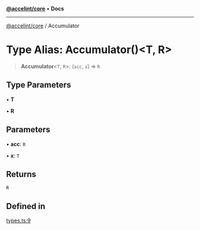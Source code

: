 [**@accelint/core**](../README.md) • **Docs**

***

[@accelint/core](../README.md) / Accumulator

# Type Alias: Accumulator()\<T, R\>

> **Accumulator**\<`T`, `R`\>: (`acc`, `x`) => `R`

## Type Parameters

• **T**

• **R**

## Parameters

• **acc**: `R`

• **x**: `T`

## Returns

`R`

## Defined in

[types.ts:9](https://github.com/gohypergiant/standard-toolkit/blob/258694cea8ed8bbd956b3cf5da47c2c9debcf127/packages/core/src/types.ts#L9)
